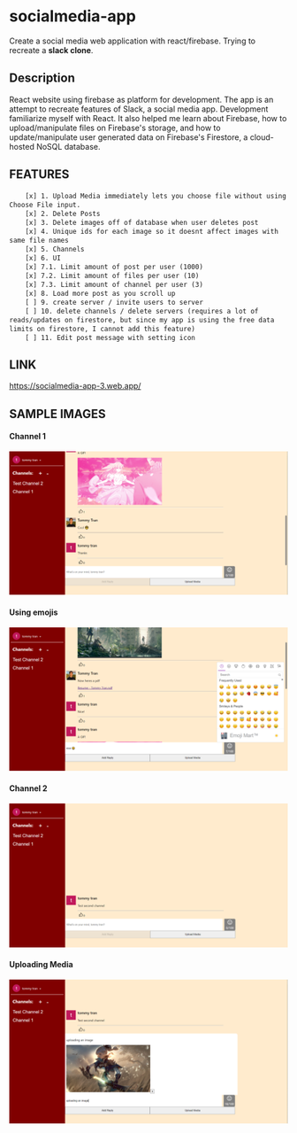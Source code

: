 # socialmedia-app

 Create a social media web application with react/firebase. Trying to recreate a <b>slack clone</b>.
 
## Description 
 
React website using firebase as platform for development. The app is an attempt to recreate features of Slack, a social media app. Development familiarize myself with React. It also helped me learn about Firebase, how to upload/manipulate files on Firebase's storage, and how to update/manipulate user generated data on Firebase's Firestore, a cloud-hosted NoSQL database.

## FEATURES
        [x] 1. Upload Media immediately lets you choose file without using Choose File input.
        [x] 2. Delete Posts
        [x] 3. Delete images off of database when user deletes post
        [x] 4. Unique ids for each image so it doesnt affect images with same file names
        [x] 5. Channels
        [x] 6. UI
        [x] 7.1. Limit amount of post per user (1000) 
        [x] 7.2. Limit amount of files per user (10)
        [x] 7.3. Limit amount of channel per user (3)
        [x] 8. Load more post as you scroll up
        [ ] 9. create server / invite users to server
        [ ] 10. delete channels / delete servers (requires a lot of reads/updates on firestore, but since my app is using the free data limits on firestore, I cannot add this feature)
        [ ] 11. Edit post message with setting icon

## LINK

https://socialmedia-app-3.web.app/

## SAMPLE IMAGES

#### Channel 1

![Channel 1 Image](./sample_photos/sample_1.PNG)

#### Using emojis

![Using emojis Image](./sample_photos/sample_2.PNG)

#### Channel 2

![Channel 2 Image](./sample_photos/sample_3.PNG)

#### Uploading Media 

![Uploading Media Image](./sample_photos/sample_4.PNG)

